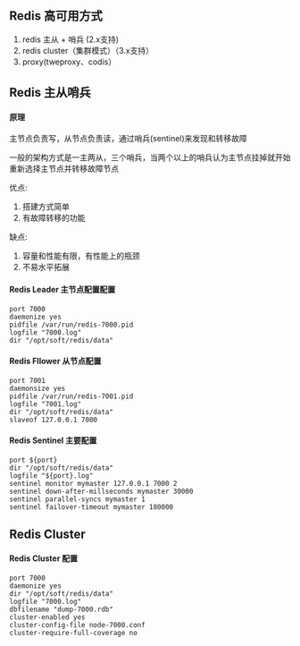 ## Redis 高可用方式

1. redis 主从 + 哨兵 (2.x支持)
2. redis cluster（集群模式）（3.x支持）
3. proxy(tweproxy、codis）

## Redis 主从哨兵

#### 原理

主节点负责写，从节点负责读，通过哨兵(sentinel)来发现和转移故障

一般的架构方式是一主两从，三个哨兵，当两个以上的哨兵认为主节点挂掉就开始重新选择主节点并转移故障节点

优点:
1. 搭建方式简单
2. 有故障转移的功能

缺点:
1. 容量和性能有限，有性能上的瓶颈
2. 不易水平拓展

#### Redis Leader 主节点配置配置

```
port 7000
daemonize yes
pidfile /var/run/redis-7000.pid
logfile "7000.log"
dir "/opt/soft/redis/data"
```

#### Redis Fllower 从节点配置

```
port 7001
daemonsize yes
pidfile /var/run/redis-7001.pid
logfile "7001.log"
dir "/opt/soft/redis/data"
slaveof 127.0.0.1 7000
```

#### Redis Sentinel 主要配置

```
port ${port}
dir "/opt/soft/redis/data"
logfile "${port}.log"
sentinel monitor mymaster 127.0.0.1 7000 2
sentinel down-after-millseconds mymaster 30000
sentinel parallel-syncs mymaster 1
sentinel failover-timeout mymaster 180000
```

## Redis Cluster 

#### Redis Cluster 配置

```
port 7000
daemonize yes
dir "/opt/soft/redis/data"
logfile "7000.log"
dbfilename "dump-7000.rdb"
cluster-enabled yes
cluster-config-file node-7000.conf
cluster-require-full-coverage no
```




